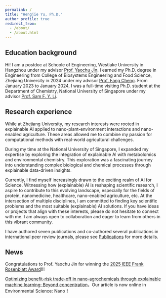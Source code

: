 ```yaml
---
permalink: /
title: "Hengjie Yu, Ph.D."
author_profile: true
redirect_from: 
  - /about/
  - /about.html
---
```


## Education background
Hi! I am a postdoc at Schoole of Engineering, Westlake University in Hangzhou under my advisor [Prof. Yaochu Jin](https://en.westlake.edu.cn/faculty/yaochu-jin.html). I earned my Ph.D. degree in Engineering from College of Biosystems Engineering and Food Science, Zhejiang University in 2024 under my advisor [Prof. Fang Cheng](https://person.zju.edu.cn/en/fcheng). From January 2023 to January 2024, I was a full-time visiting Ph.D. student at the Department of Chemistry, National University of Singapore under my advisor [Prof. Sam F. Y. Li](https://www.samlilab.com/).

## Research experience
While at Zhejiang University, my research interests were rooted in explainable AI applied to nano-plant-environment interactions and nano-enabled agriculture. These areas allowed me to combine my passion for computational methods with real-world agricultural challenges.

During my time at the National University of Singapore, I expanded my expertise by exploring the integration of explainable AI with metabolomics and environmental chemistry. This exploration was a fascinating journey into understanding complex biological and chemical processes through explainable data-driven insights.

Currently, I find myself increasingly drawn to the exciting realm of AI for Science. Witnessing how (explainable) AI is reshaping scientific research, I aspire to contribute to this evolving landscape, especially for the fields of protein, nanomedicine, healthcare, nano-enabled agriculture, etc. At the intersection of multiple disciplines, I am committed to finding key scientific problems and the most suitable (explainable) AI solutions. If you have ideas or projects that align with these interests, please do not hesitate to connect with me. I am always open to collaboration and eager to learn from others in this vibrant community.

I have authored seven publications and co-authored several publications in international peer review journals, please see [Publications](https://yuhengjie.github.io/publications/) for more details.


## News
Congratulations to Prof. Yaochu Jin for winning the [2025 IEEE Frank Rosenblatt Award](https://corporate-awards.ieee.org/recipients/current-recipients/)!!!

[Optimizing benefit-risk trade-off in nano-agrochemicals through explainable machine learning: Beyond concentration](https://pubs.rsc.org/en/content/articlelanding/2024/en/d4en00213j)，Our article is now online in Environmental Science: Nano！


